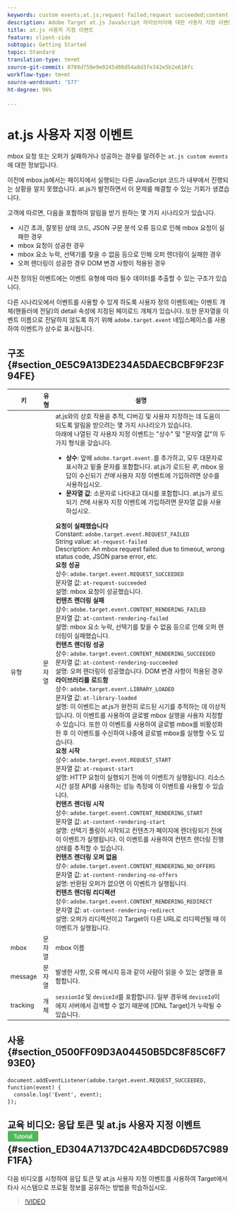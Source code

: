 ```yaml
---
keywords: custom events;at.js;request failed;request succeeded;content rendering failed;content rendering succeeded;library loaded;request start;content rendering start;content rendering no offers;content rendering rediret
description: Adobe Target at.js JavaScript 라이브러리에 대한 사용자 지정 이벤트 정보입니다.
title: at.js 사용자 지정 이벤트
feature: client-side
subtopic: Getting Started
topic: Standard
translation-type: tm+mt
source-git-commit: 8789d750e9e0245d88d54a8d3fe342e5b2e616fc
workflow-type: tm+mt
source-wordcount: '577'
ht-degree: 96%

---
```



# at.js 사용자 지정 이벤트

mbox 요청 또는 오퍼가 실패하거나 성공하는 경우를 알려주는 `at.js custom events`에 대한 정보입니다.

이전에 mbox.js에서는 페이지에서 실행되는 다른 JavaScript 코드가 내부에서 진행되는 상황을 알지 못했습니다. at.js가 발전하면서 이 문제를 해결할 수 있는 기회가 생겼습니다.

고객에 따르면, 다음을 포함하여 알림을 받기 원하는 몇 가지 시나리오가 있습니다.

* 시간 초과, 잘못된 상태 코드, JSON 구문 분석 오류 등으로 인해 mbox 요청이 실패한 경우
* mbox 요청이 성공한 경우
* mbox 요소 누락, 선택기를 찾을 수 없음 등으로 인해 오퍼 렌더링이 실패한 경우
* 오퍼 렌더링이 성공한 경우 DOM 변경 사항이 적용된 경우

사전 정의된 이벤트에는 이벤트 유형에 따라 필수 데이터를 추출할 수 있는 구조가 있습니다.

다른 시나리오에서 이벤트를 사용할 수 있게 하도록 사용자 정의 이벤트에는 이벤트 개체(핸들러에 전달)의 detail 속성에 지정된 페이로드 개체가 있습니다. 또한 문자열을 이벤트 이름으로 전달하지 않도록 하기 위해 `adobe.target.event` 네임스페이스를 사용하여 이벤트가 상수로 표시됩니다.

## 구조 {#section_0E5C9A13DE234A5DAECBCBF9F23F94FE}

| 키 | 유형 | 설명 |
|--- |--- |--- |
| 유형 | 문자열 | at.js와의 상호 작용을 추적, 디버깅 및 사용자 지정하는 데 도움이 되도록 알림을 받으려는 몇 가지 시나리오가 있습니다.<br>아래에 나열된 각 사용자 지정 이벤트는 &quot;상수&quot; 및 &quot;문자열 값&quot;의 두 가지 형식을 갖습니다.<ul><li>**상수**: 앞에 `adobe.target.event.`를 추가하고, 모두 대문자로 표시하고 밑줄 문자를 포함합니다. at.js가 로드된 *후*, mbox 응답이 수신되기 *전에* 사용자 지정 이벤트에 가입하려면 상수를 사용하십시오.</li><li>**문자열 값**: 소문자로 나타내고 대시를 포함합니다. at.js가 로드되기 *전*&#x200B;에 사용자 지정 이벤트에 가입하려면 문자열 값을 사용하십시오.</li></ul>**요청이 실패했습니다**<br> Constant: `adobe.target.event.REQUEST_FAILED`<br>String value: `at-request-failed`<br>Description: An mbox request failed due to timeout, wrong status code, JSON parse error, etc.<br>**요청 성공**<br>&#x200B;상수: `adobe.target.event.REQUEST_SUCCEEDED`<br>문자열 값: `at-request-succeeded`<br>설명: mbox 요청이 성공했습니다.<br>**컨텐츠 렌더링 실패**<br>&#x200B;상수: `adobe.target.event.CONTENT_RENDERING_FAILED`<br>문자열 값: `at-content-rendering-failed`<br>설명: mbox 요소 누락, 선택기를 찾을 수 없음 등으로 인해 오퍼 렌더링이 실패했습니다.<br>**컨텐츠 렌더링 성공**<br>&#x200B;상수: `adobe.target.event.CONTENT_RENDERING_SUCCEEDED`<br>문자열 값: `at-content-rendering-succeeded`<br>설명: 오퍼 렌더링이 성공했습니다. DOM 변경 사항이 적용된 경우&#x200B;<br>**라이브러리를 로드함**<br>&#x200B;상수: `adobe.target.event.LIBRARY_LOADED`<br>문자열 값: `at-library-loaded`<br>설명: 이 이벤트는 at.js가 완전히 로드된 시기를 추적하는 데 이상적입니다. 이 이벤트를 사용하여 글로벌 mbox 실행을 사용자 지정할 수 있습니다. 또한 이 이벤트를 사용하여 글로벌 mbox를 비활성화한 후 이 이벤트를 수신하여 나중에 글로벌 mbox를 실행할 수도 있습니다.<br>**요청 시작**<br>&#x200B;상수: `adobe.target.event.REQUEST_START`<br>문자열 값: `at-request-start`<br>설명: HTTP 요청이 실행되기 전에 이 이벤트가 실행됩니다. 리소스 시간 설정 API를 사용하는 성능 측정에 이 이벤트를 사용할 수 있습니다.<br>**컨텐츠 렌더링 시작**<br>&#x200B;상수: `adobe.target.event.CONTENT_RENDERING_START`<br>문자열 값: `at-content-rendering-start`<br>설명: 선택기 폴링이 시작되고 컨텐츠가 페이지에 렌더링되기 전에 이 이벤트가 실행됩니다. 이 이벤트를 사용하여 컨텐츠 렌더링 진행 상태를 추적할 수 있습니다.<br>**컨텐츠 렌더링 오퍼 없음**<br>&#x200B;상수: `adobe.target.event.CONTENT_RENDERING_NO_OFFERS`<br>문자열 값: `at-content-rendering-no-offers`<br>설명: 반환된 오퍼가 없으면 이 이벤트가 실행됩니다.<br>**컨텐츠 렌더링 리디렉션**<br>&#x200B;상수: `adobe.target.event.CONTENT_RENDERING_REDIRECT`<br>문자열 값: `at-content-rendering-redirect`<br>설명: 오퍼가 리디렉션이고 Target이 다른 URL로 리디렉션될 때 이 이벤트가 실행됩니다. |
| mbox | 문자열 | mbox 이름 |
| message | 문자열 | 발생한 사항, 오류 메시지 등과 같이 사람이 읽을 수 있는 설명을 포함합니다. |
| tracking | 개체 | `sessionId` 및 `deviceId`를 포함합니다. 일부 경우에 `deviceId`이 에지 서버에서 검색할 수 없기 때문에 [!DNL Target]가 누락될 수 있습니다. |

## 사용 {#section_0500FF09D3A04450B5DC8F85C6F793E0}

```
document.addEventListener(adobe.target.event.REQUEST_SUCCEEDED, function(event) { 
  console.log('Event', event); 
});
```

## 교육 비디오: 응답 토큰 및 at.js 사용자 지정 이벤트 ![자습서 배지](/help/assets/tutorial.png) {#section_ED304A7137DC42A4BDCD6D57C989F1FA}

다음 비디오를 시청하여 응답 토큰 및 at.js 사용자 지정 이벤트를 사용하여 Target에서 타사 시스템으로 프로필 정보를 공유하는 방법을 학습하십시오.

>[!VIDEO](https://video.tv.adobe.com/v/23253/)